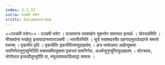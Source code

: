 ```yaml
---
index: 2.1.37
sutra: पञ्चमी भयेन
vritti: balamanorama
---
```


<<पञ्चमी भयेन>> - पञ्चमी भयेन । पञ्चम्यन्तं भयशब्देन सुबन्तेन समस्यत इत्यर्थः । चोरभयमिति ।भीत्रार्थानां भयहेतुः॑ इत्यपादानत्वात्पञ्चमी । भयभीतभिति । सूत्रे भयशब्दस्यैव ग्रहणाद्भूतादेरप्राप्ते समासे वचनम् । वृकभीत इति । वृकभीतिः वृकभीरित्यप्युदाहार्यम् । अत्र भाष्येअपर आहे॑त्युक्त्वा भयनिर्गतजुगुप्सुभिरिति वक्तव्यमित्युक्त्वा वृकभयं ग्रामनिर्गतः, अधर्मजुगुप्सु॑रित्युदाह्मतम् । चोरत्रस्तः, भोगोपरत इत्यादौसुप्सुपे॑ति वा, मयूरव्यंसकादित्वाद्वा समासः । 